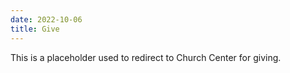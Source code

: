```yaml
---
date: 2022-10-06
title: Give
---
```


This is a placeholder used to redirect to Church Center for giving.

